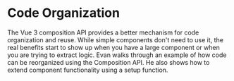 # Code Organization

The Vue 3 composition API provides a better mechanism for code organization and reuse. While simple components don't need to use it, the real benefits start to show up when you have a large component or when you are trying to extract logic. Evan walks through an example of how code can be reorganized using the Composition API. He also shows how to extend component functionality using a setup function.
